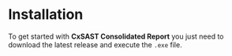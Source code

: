 # Installation

To get started with **CxSAST Consolidated Report** you just need to download the latest release and execute the `.exe` file.
